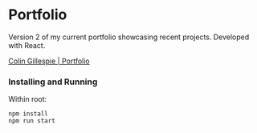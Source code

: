 # Portfolio

Version 2 of my current portfolio showcasing recent projects. Developed with React.

[Colin Gillespie | Portfolio](https://colingillespie.dev/)

### Installing and Running

Within root:

```
npm install
npm run start
```

